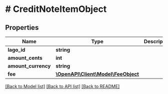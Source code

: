 # # CreditNoteItemObject

## Properties

Name | Type | Description | Notes
------------ | ------------- | ------------- | -------------
**lago_id** | **string** |  | [optional]
**amount_cents** | **int** |  | [optional]
**amount_currency** | **string** |  | [optional]
**fee** | [**\OpenAPI\Client\Model\FeeObject**](FeeObject.md) |  | [optional]

[[Back to Model list]](../../README.md#models) [[Back to API list]](../../README.md#endpoints) [[Back to README]](../../README.md)
